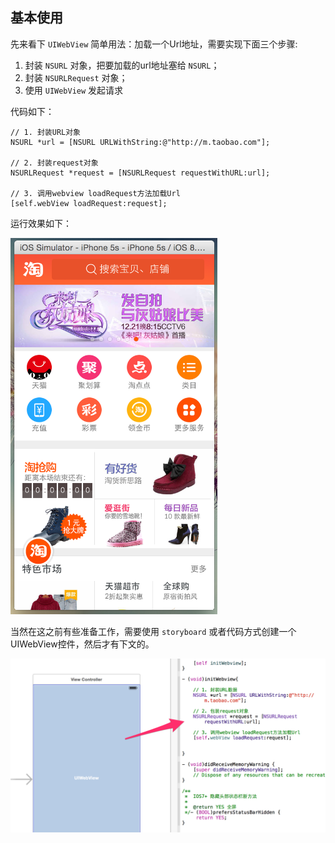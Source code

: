 ## 基本使用

先来看下 `UIWebView` 简单用法：加载一个Url地址，需要实现下面三个步骤:

1. 封装 `NSURL` 对象，把要加载的url地址塞给 `NSURL`；
2. 封装 `NSURLRequest` 对象；
3. 使用 `UIWebView` 发起请求

代码如下：

```objc
// 1. 封装URL对象
NSURL *url = [NSURL URLWithString:@"http://m.taobao.com"];

// 2. 封装request对象
NSURLRequest *request = [NSURLRequest requestWithURL:url];

// 3. 调用webview loadRequest方法加载Url
[self.webView loadRequest:request];
```
运行效果如下：

<img src="../images/demo1.png" width="331" />

当然在这之前有些准备工作，需要使用 `storyboard` 或者代码方式创建一个UIWebView控件，然后才有下文的。

<img src="../images/demo2.png" width="944" />
